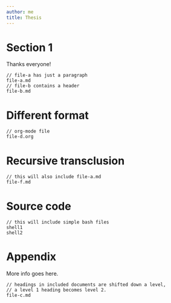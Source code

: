 ```yaml
---
author: me
title: Thesis
---
```


# Section 1

Thanks everyone!

``` {.include}
// file-a has just a paragraph
file-a.md
// file-b contains a header
file-b.md
```

# Different format

``` {.include format=org shift-heading-level-by=1}
// org-mode file
file-d.org
```

# Recursive transclusion

``` {.include}
// this will also include file-a.md
file-f.md
```

# Source code

``` {.include .source .bash}
// this will include simple bash files
shell1
shell2
```

# Appendix

More info goes here.

``` {.include shift-heading-level-by=1}
// headings in included documents are shifted down a level,
// a level 1 heading becomes level 2.
file-c.md
```
